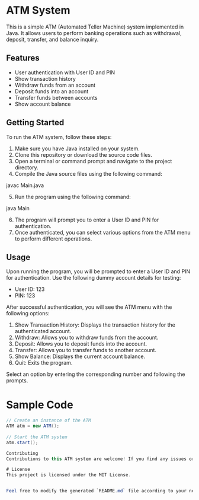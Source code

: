 # ATM System

This is a simple ATM (Automated Teller Machine) system implemented in Java. It allows users to perform banking operations such as withdrawal, deposit, transfer, and balance inquiry.

## Features

- User authentication with User ID and PIN
- Show transaction history
- Withdraw funds from an account
- Deposit funds into an account
- Transfer funds between accounts
- Show account balance

## Getting Started

To run the ATM system, follow these steps:

1. Make sure you have Java installed on your system.
2. Clone this repository or download the source code files.
3. Open a terminal or command prompt and navigate to the project directory.
4. Compile the Java source files using the following command:

javac Main.java


5. Run the program using the following command:

java Main


6. The program will prompt you to enter a User ID and PIN for authentication.
7. Once authenticated, you can select various options from the ATM menu to perform different operations.

## Usage

Upon running the program, you will be prompted to enter a User ID and PIN for authentication. Use the following dummy account details for testing:

- User ID: 123
- PIN: 123

After successful authentication, you will see the ATM menu with the following options:

1. Show Transaction History: Displays the transaction history for the authenticated account.
2. Withdraw: Allows you to withdraw funds from the account.
3. Deposit: Allows you to deposit funds into the account.
4. Transfer: Allows you to transfer funds to another account.
5. Show Balance: Displays the current account balance.
6. Quit: Exits the program.

Select an option by entering the corresponding number and following the prompts.

# Sample Code

```java
// Create an instance of the ATM
ATM atm = new ATM();
 
// Start the ATM system
atm.start();

Contributing
Contributions to this ATM system are welcome! If you find any issues or have suggestions for improvements, feel free to open an issue or submit a pull request.

# License
This project is licensed under the MIT License.


Feel free to modify the generated `README.md` file according to your needs.

